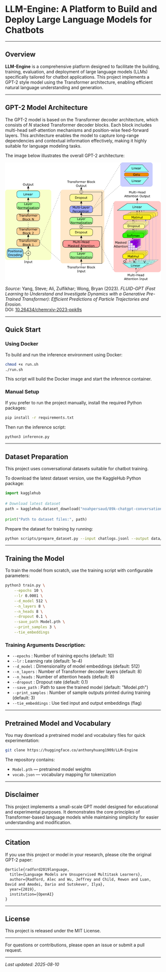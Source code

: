 # LLM-Engine: A Platform to Build and Deploy Large Language Models for Chatbots

---

## Overview

**LLM-Engine** is a comprehensive platform designed to facilitate the building, training, evaluation, and deployment of large language models (LLMs) specifically tailored for chatbot applications. This project implements a GPT-2 style model using the Transformer architecture, enabling efficient natural language understanding and generation.

---

## GPT-2 Model Architecture

The GPT-2 model is based on the Transformer decoder architecture, which consists of *N* stacked Transformer decoder blocks. Each block includes multi-head self-attention mechanisms and position-wise feed-forward layers. This architecture enables the model to capture long-range dependencies and contextual information effectively, making it highly suitable for language modeling tasks.

The image below illustrates the overall GPT-2 architecture:

![GPT-2 Model Architecture](diagram/diagram.jpeg)

*Source:* Yang, Steve; Ali, Zulfikhar; Wong, Bryan (2023). *FLUID-GPT (Fast Learning to Understand and Investigate Dynamics with a Generative Pre-Trained Transformer): Efficient Predictions of Particle Trajectories and Erosion*.  
DOI: [10.26434/chemrxiv-2023-ppk9s](https://chemrxiv.org/engage/api-gateway/chemrxiv/assets/orp/resource/item/64e3304660d17b562a9db0f4/original/fluid-gpt-fast-learning-to-understand-and-investigate-dynamics-with-a-generative-pre-trained-transformer-efficient-predictions-of-particle-trajectories-and-erosion.pdf)

---

## Quick Start

### Using Docker

To build and run the inference environment using Docker:

```bash
chmod +x run.sh
./run.sh
```

This script will build the Docker image and start the inference container.

### Manual Setup

If you prefer to run the project manually, install the required Python packages:

```bash
pip install -r requirements.txt
```

Then run the inference script:

```bash
python3 inference.py
```

---

## Dataset Preparation

This project uses conversational datasets suitable for chatbot training.

To download the latest dataset version, use the KaggleHub Python package:

```python
import kagglehub

# Download latest dataset
path = kagglehub.dataset_download("noahpersaud/89k-chatgpt-conversations")

print("Path to dataset files:", path)
```

Prepare the dataset for training by running:

```bash
python scripts/prepare_dataset.py --input chatlogs.jsonl --output data/word_level_dataset.csv
```

---

## Training the Model

To train the model from scratch, use the training script with configurable parameters:

```bash
python3 train.py \
    --epochs 10 \
    --lr 0.0001 \
    --d_model 512 \
    --n_layers 8 \
    --n_heads 8 \
    --dropout 0.1 \
    --save_path Model.pth \
    --print_samples 3 \
    --tie_embeddings
```

### Training Arguments Description:

- `--epochs` : Number of training epochs (default: 10)  
- `--lr` : Learning rate (default: 1e-4)  
- `--d_model` : Dimensionality of model embeddings (default: 512)  
- `--n_layers` : Number of Transformer decoder layers (default: 8)  
- `--n_heads` : Number of attention heads (default: 8)  
- `--dropout` : Dropout rate (default: 0.1)  
- `--save_path` : Path to save the trained model (default: "Model.pth")  
- `--print_samples` : Number of sample outputs printed during training (default: 3)  
- `--tie_embeddings` : Use tied input and output embeddings (flag)

---

## Pretrained Model and Vocabulary

You may download a pretrained model and vocabulary files for quick experimentation:

```bash
git clone https://huggingface.co/anthonyhuang1909/LLM-Engine
```

The repository contains:

- `Model.pth` — pretrained model weights  
- `vocab.json` — vocabulary mapping for tokenization

---
## Disclaimer

This project implements a small-scale GPT model designed for educational and experimental purposes. It demonstrates the core principles of Transformer-based language models while maintaining simplicity for easier understanding and modification.

---
## Citation

If you use this project or model in your research, please cite the original GPT-2 paper:

```
@article{radford2019language,
  title={Language Models are Unsupervised Multitask Learners},
  author={Radford, Alec and Wu, Jeffrey and Child, Rewon and Luan, David and Amodei, Dario and Sutskever, Ilya},
  year={2019},
  institution={OpenAI}
}
```

---

## License

This project is released under the MIT License.

---

For questions or contributions, please open an issue or submit a pull request.

---

*Last updated: 2025-08-10*
